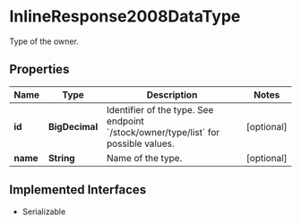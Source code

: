 

# InlineResponse2008DataType

Type of the owner.

## Properties

Name | Type | Description | Notes
------------ | ------------- | ------------- | -------------
**id** | **BigDecimal** | Identifier of the type. See endpoint &#x60;/stock/owner/type/list&#x60; for possible values. |  [optional]
**name** | **String** | Name of the type. |  [optional]


## Implemented Interfaces

* Serializable


